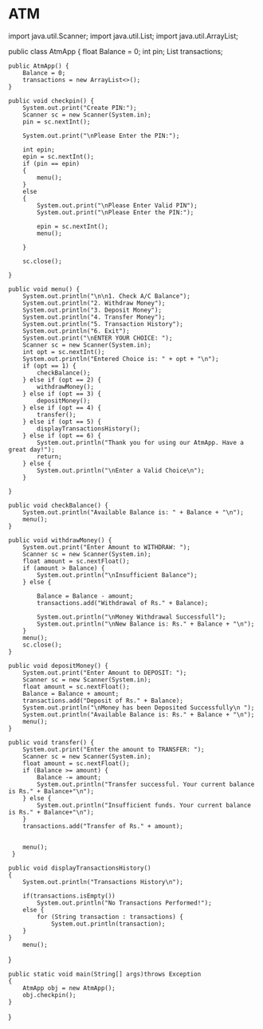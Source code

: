# ATM
import java.util.Scanner;
import java.util.List;
import java.util.ArrayList;

public class AtmApp {
    float Balance = 0;
    int pin;
    List<String> transactions;

    public AtmApp() {
        Balance = 0;
        transactions = new ArrayList<>();
    }

    public void checkpin() {
        System.out.print("Create PIN:");
        Scanner sc = new Scanner(System.in);
        pin = sc.nextInt();

        System.out.print("\nPlease Enter the PIN:");

        int epin;
        epin = sc.nextInt();
        if (pin == epin) 
        {
            menu();
        } 
        else 
        {
            System.out.print("\nPlease Enter Valid PIN");
            System.out.print("\nPlease Enter the PIN:");

            epin = sc.nextInt();
            menu();

        }

        sc.close();

    }

    public void menu() {
        System.out.println("\n\n1. Check A/C Balance");
        System.out.println("2. Withdraw Money");
        System.out.println("3. Deposit Money");
        System.out.println("4. Transfer Money");
        System.out.println("5. Transaction History");
        System.out.println("6. Exit");
        System.out.print("\nENTER YOUR CHOICE: ");
        Scanner sc = new Scanner(System.in);
        int opt = sc.nextInt();
        System.out.println("Entered Choice is: " + opt + "\n");
        if (opt == 1) {
            checkBalance();
        } else if (opt == 2) {
            withdrawMoney();
        } else if (opt == 3) {
            depositMoney();
        } else if (opt == 4) {
            transfer();
        } else if (opt == 5) {
            displayTransactionsHistory();
        } else if (opt == 6) {
            System.out.println("Thank you for using our AtmApp. Have a great day!");
            return;
        } else {
            System.out.println("\nEnter a Valid Choice\n");
        }

    }

    public void checkBalance() {
        System.out.println("Available Balance is: " + Balance + "\n");
        menu();
    }

    public void withdrawMoney() {
        System.out.print("Enter Amount to WITHDRAW: ");
        Scanner sc = new Scanner(System.in);
        float amount = sc.nextFloat();
        if (amount > Balance) {
            System.out.println("\nInsufficient Balance");
        } else {

            Balance = Balance - amount;
            transactions.add("Withdrawal of Rs." + Balance);

            System.out.println("\nMoney Withdrawal Successfull");
            System.out.println("\nNew Balance is: Rs." + Balance + "\n");
        }
        menu();
        sc.close();
    }

    public void depositMoney() {
        System.out.print("Enter Amount to DEPOSIT: ");
        Scanner sc = new Scanner(System.in);
        float amount = sc.nextFloat();
        Balance = Balance + amount;
        transactions.add("Deposit of Rs." + Balance);
        System.out.println("\nMoney has been Deposited Successfully\n ");
        System.out.println("Available Balance is: Rs." + Balance + "\n");
        menu();
    }

    public void transfer() {
        System.out.print("Enter the amount to TRANSFER: ");
        Scanner sc = new Scanner(System.in);
        float amount = sc.nextFloat();
        if (Balance >= amount) {
            Balance -= amount;
            System.out.println("Transfer successful. Your current balance is Rs." + Balance+"\n");
        } else {
            System.out.println("Insufficient funds. Your current balance is Rs." + Balance+"\n");
        }
        transactions.add("Transfer of Rs." + amount);
       

        menu();
     }
    
    public void displayTransactionsHistory() 
    {
    	System.out.println("Transactions History\n");
    	
    	if(transactions.isEmpty())
    		System.out.println("No Transactions Performed!");
    	else {
	        for (String transaction : transactions) {
	        	System.out.println(transaction);
        }
    }
        menu();
}

    public static void main(String[] args)throws Exception 
    {
        AtmApp obj = new AtmApp();
        obj.checkpin();
    }
}
